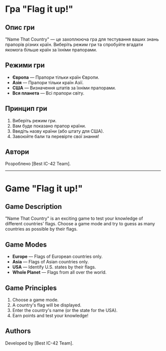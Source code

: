 # Гра "Flag it up!"

## Опис гри
"Name That Country" — це захоплююча гра для тестування ваших знань прапорів різних країн. Виберіть режим гри та спробуйте вгадати якомога більше країн за їхніми прапорами.

## Режими гри
- **Європа** — Прапори тільки країн Європи.
- **Азія** — Прапори тільки країн Азії.
- **США** — Визначення штатів за їхніми прапорами.
- **Вся планета** — Всі прапори світу.

## Принцип гри
1. Виберіть режим гри.
2. Вам буде показано прапор країни.
3. Введіть назву країни (або штату для США).
4. Завоюйте бали та перевірте свої знання!

## Автори
Розроблено [Best IC-42 Team].

---

# Game "Flag it up!"

## Game Description
"Name That Country" is an exciting game to test your knowledge of different countries' flags. Choose a game mode and try to guess as many countries as possible by their flags.

## Game Modes
- **Europe** — Flags of European countries only.
- **Asia** — Flags of Asian countries only.
- **USA** — Identify U.S. states by their flags.
- **Whole Planet** — Flags from all over the world.

## Game Principles
1. Choose a game mode.
2. A country's flag will be displayed.
3. Enter the country's name (or the state for the USA).
4. Earn points and test your knowledge!

## Authors
Developed by [Best IC-42 Team].

